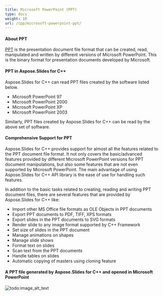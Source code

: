 ```yaml
---
title: Microsoft PowerPoint (PPT)
type: docs
weight: 10
url: /cpp/microsoft-powerpoint-ppt/
---
```


#### **About PPT**
[PPT](http://en.wikipedia.org/wiki/Microsoft_PowerPoint) is the presentation document file format that can be created, read, manipulated and written by different versions of Microsoft PowerPoint. This is the binary format for presentation documents developed by Microsoft. 
#### **PPT in Aspose.Slides for C++**
Aspose.Slides for C++ can read PPT files created by the software listed below. 

- Microsoft PowerPoint 97
- Microsoft PowerPoint 2000
- Microsoft PowerPoint XP
- Microsoft PowerPoint 2003

Similarly, PPT files created by Aspose.Slides for C++ can be read by the above set of software. 
#### **Comprehensive Support for PPT**
Aspose.Slides for C++ provides support for almost all the features related to the PPT document file format. It not only covers the basic/advanced features provided by different Microsoft PowerPoint versions for PPT document manipulations, but also some features that are not even supported by Microsoft PowerPoint. The main advantage of using Aspose.Slides for C++ API library is the ease of use for handling such features. 

In addition to the basic tasks related to creating, reading and writing PPT document files, there are several features that are provided by Aspose.Slides for C++ like: 

- Import other MS Office file formats as OLE Objects in PPT documents
- Export PPT documents to PDF, TIFF, XPS formats
- Export slides in the PPT documents to SVG formats
- Render slide to any image format supported by C++ Framework
- Set size of slides in the PPT document
- Manage animations on shapes
- Manage slide shows
- Format text on slides
- Scan text from the PPT documents
- Handle tables on slides
- Automatic copying of masters using cloning feature
#### **A PPT file generated by Aspose.Slides for C++ and opened in Microsoft PowerPoint**



![todo:image_alt_text](/plugins/servlet/confluence/placeholder/unknown-attachment)
